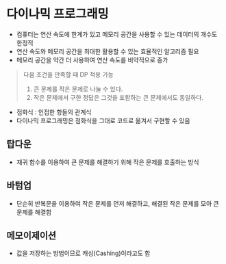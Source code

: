 # 다이나믹 프로그래밍

- 컴퓨터는 연산 속도에 한계가 있고 메모리 공간을 사용할 수 있는 데이터의 개수도 한정적
- 연산 속도와 메모리 공간을 최대한 활용할 수 있는 효율적인 알고리즘 필요
- 메모리 공간을 약간 더 사용하여 연산 속도를 비약적으로 증가

> 다음 조건을 만족할 때 DP 적용 가능
> 1. 큰 문제를 작은 문제로 나눌 수 있다.
> 2. 작은 문제에서 구한 정답은 그것을 포함하는 큰 문제에서도 동일하다.

- 점화식 : 인접한 항들의 관계식
- 다이나믹 프로그래밍은 점화식을 그대로 코드로 옮겨서 구현할 수 있음

## 탑다운
- 재귀 함수를 이용하여 큰 문제를 해결하기 위해 작은 문제를 호출하는 방식

## 바텀업
- 단순히 반복문을 이용하여 작은 문제를 먼저 해결하고, 해결된 작은 문제를 모아 큰 문제를 해결함

## 메모이제이션
- 값을 저장하는 방법이므로 캐싱(Cashing)이라고도 함